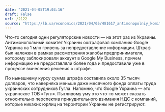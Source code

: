```yaml
---
date: "2021-04-05T19:03:16"
draft: False
url: /2122
source: "https://lb.ua/economics/2021/04/05/481617_antimonopolniy_komitet_oshtrafuvav.html"
---
```


Что-то сегодня одни регуляторские новости — на этот раз из Украины. Антимонопольный комитет Украины оштрафовал компанию Google Украина на 1 млн гривень за непредоставление информации. Штраф был наложен в рамках рассмотрения жалобы предпринимателя, которому заблокировали аккаунт в Google My Business, причем информацию не предоставляли более года и предоставили уже в процессе вынесения решения о штрафе.

По нынешнему курсу сумма штрафа составила около 35 тысяч долларов, что наверняка меньше даже месячного фонда оплаты труда украинских сотрудников Гугла. Напомню, что Google Украина — это украинское ТОВ «Гугл». Пытливому уму это что-то может сказать относительно перспектив принудительного взимания НДС с компаний, которые никаких юрлиц на территории Украины не регистрируют.

